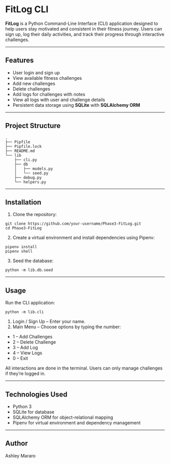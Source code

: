 # FitLog CLI

**FitLog** is a Python Command-Line Interface (CLI) application designed to help users stay motivated and consistent in their fitness journey. Users can sign up, log their daily activities, and track their progress through interactive challenges.

---

## **Features**

- User login and sign up
- View available fitness challenges
- Add new challenges
- Delete challenges
- Add logs for challenges with notes
- View all logs with user and challenge details
- Persistent data storage using **SQLite** with **SQLAlchemy ORM**

---

## **Project Structure**

```
.
├── Pipfile
├── Pipfile.lock
├── README.md
└── lib
    ├── cli.py
    ├── db
    │   ├── models.py
    │   └── seed.py
    ├── debug.py
    └── helpers.py
```

---

## **Installation**

1. Clone the repository:

```
git clone https://github.com/your-username/Phase3-FitLog.git
cd Phase3-FitLog
```
2.  Create a virtual environment and install dependencies using Pipenv:
```
pipenv install
pipenv shell
```
3. Seed the database:
```
python -m lib.db.seed
```

---

## **Usage**
Run the CLI application:
```
python -m lib.cli
```
1. Login / Sign Up – Enter your name.
2. Main Menu – Choose options by typing the number:

- 1 – Add Challenges
- 2 – Delete Challenge
- 3 – Add Log
- 4 – View Logs
- 0 – Exit

All interactions are done in the terminal.
Users can only manage challenges if they’re logged in.

---

## **Technologies Used**
- Python 3
- SQLite for database
- SQLAlchemy ORM for object-relational mapping
- Pipenv for virtual environment and dependency management

---

## **Author**
Ashley Mararo
